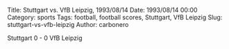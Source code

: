 Title: Stuttgart vs. VfB Leipzig, 1993/08/14
Date: 1993/08/14 00:00
Category: sports
Tags: football, football scores, Stuttgart, VfB Leipzig
Slug: stuttgart-vs-vfb-leipzig
Author: carbonero


Stuttgart 0 - 0 VfB Leipzig
